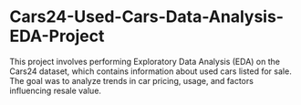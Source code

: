 # Cars24-Used-Cars-Data-Analysis-EDA-Project
This project involves performing Exploratory Data Analysis (EDA) on the Cars24 dataset, which contains information about used cars listed for sale. The goal was to analyze trends in car pricing, usage, and factors influencing resale value.
